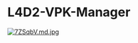# L4D2-VPK-Manager

[![7ZSqbV.md.jpg](https://s4.ax1x.com/2022/01/10/7ZSqbV.md.jpg)](https://imgtu.com/i/7ZSqbV)